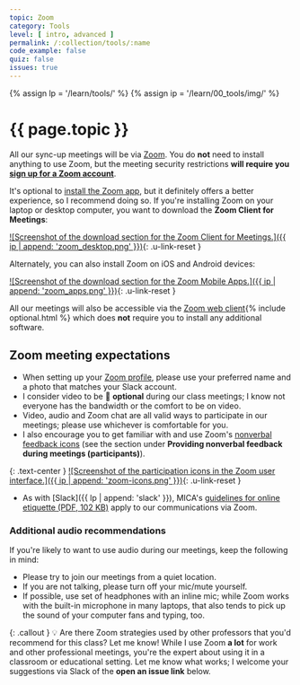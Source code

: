```yaml
---
topic: Zoom
category: Tools
level: [ intro, advanced ]
permalink: /:collection/tools/:name
code_example: false
quiz: false
issues: true
---
```


{% assign lp = '/learn/tools/' %}
{% assign ip = '/learn/00_tools/img/' %}

# {{ page.topic }}

All our sync-up meetings will be via [Zoom](https://zoom.us/). You do **not** need to install anything to use Zoom, but the meeting security restrictions **will require you [sign up for a Zoom account](https://zoom.us/signup)**.

It's optional to [install the Zoom app](https://zoom.us/download), but it definitely offers a better experience, so I recommend doing so. If you're installing Zoom on your laptop or desktop computer, you want to download the **Zoom Client for Meetings**:

[![Screenshot of the download section for the Zoom Client for Meetings.]({{ ip | append: 'zoom_desktop.png' }})](https://zoom.us/download){: .u-link-reset }

Alternately, you can also install Zoom on iOS and Android devices:

[![Screenshot of the download section for the Zoom Mobile Apps.]({{ ip | append: 'zoom_apps.png' }})](https://zoom.us/download){: .u-link-reset }

All our meetings will also be accessible via the [Zoom web client](https://support.zoom.us/hc/en-us/articles/214629443){% include optional.html %} which does **not** require you to install any additional software.

## Zoom meeting expectations
- When setting up your [Zoom profile](https://zoom.us/profile), please use your preferred name and a photo that matches your Slack account.
- I consider video to be <span class="emoji">💯</span> **optional** during our class meetings; I know not everyone has the bandwidth or the comfort to be on video.
- Video, audio and Zoom chat are all valid ways to participate in our meetings; please use whichever is comfortable for you.
- I also encourage you to get familiar with and use Zoom's [nonverbal feedback icons](https://support.zoom.us/hc/en-us/articles/115001286183#h_50523139-7bac-403b-9c59-1755ada65ad9) (see the section under **Providing nonverbal feedback during meetings (participants)**).

{: .text-center }
[![Screenshot of the participation icons in the Zoom user interface.]({{ ip | append: 'zoom-icons.png' }})](https://support.zoom.us/hc/en-us/articles/115001286183#h_50523139-7bac-403b-9c59-1755ada65ad9){: .u-link-reset }

- As with [Slack]({{ lp | append: 'slack' }}), MICA's [guidelines for online etiquette (PDF, 102 KB)](https://drive.google.com/file/d/1MR15B4UBGtdSwonED3IIu0igkUD5Sp3F/view) apply to our communications via Zoom.

### Additional audio recommendations
If you're likely to want to use audio during our meetings, keep the following in mind:

- Please try to join our meetings from a quiet location.
- If you are not talking, please turn off your mic/mute yourself.
- If possible, use set of headphones with an inline mic; while Zoom works with the built-in microphone in many laptops, that also tends to pick up the sound of your computer fans and typing, too.

{: .callout }
<span class="emoji">💡</span> Are there Zoom strategies used by other professors that you'd recommend for this class? Let me know! While I use Zoom **a lot** for work and other professional meetings, you're the expert about using it in a classroom or educational setting. Let me know what works; I welcome your suggestions via Slack of the **open an issue link** below.
